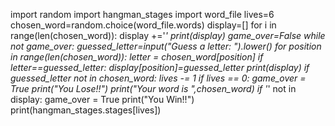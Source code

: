 import random
import hangman_stages
import word_file
lives=6
chosen_word=random.choice(word_file.words)
display=[]
for i in range(len(chosen_word)):
    display +='_'
print(display)
game_over=False
while not game_over:
    guessed_letter=input("Guess a letter: ").lower()
    for position in range(len(chosen_word)):
      letter = chosen_word[position]
      if letter==guessed_letter:
        display[position]=guessed_letter
    print(display)
    if guessed_letter not in chosen_word:
        lives -= 1
        if lives == 0:
          game_over = True
          print("You Lose!!")
          print("Your word is ",chosen_word)
    if '_' not in display:
        game_over = True
        print("You Win!!")
    print(hangman_stages.stages[lives])
